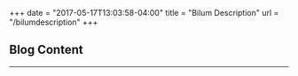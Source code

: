 +++
date = "2017-05-17T13:03:58-04:00"
title = "Bilum Description"
url = "/bilumdescription"
+++

## Blog Content

---
